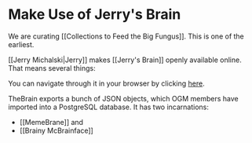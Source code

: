 # Make Use of Jerry's Brain

We are curating [[Collections to Feed the Big Fungus]]. This is one of the earliest. 

[[Jerry Michalski|Jerry]] makes [[Jerry's Brain]] openly available online. That means several things:

You can navigate through it in your browser by clicking [here](https://bra.in/4qnNdW). 

TheBrain exports a bunch of JSON objects, which OGM members have imported into a PostgreSQL database. It has two incarnations: 

- [[MemeBrane]] and 
- [[Brainy McBrainface]]

